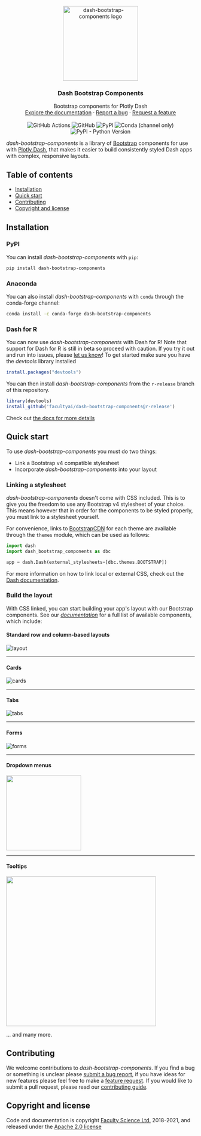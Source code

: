 <p align="center">
  <a href="https://dash-bootstrap-components.opensource.faculty.ai/">
    <img src="https://cdn.opensource.faculty.ai/dbc/assets/logo.svg" alt="dash-bootstrap-components logo" width="200" height="200">
  </a>
</p>

<h3 align="center">Dash Bootstrap Components</h3>

<p align="center">
  Bootstrap components for Plotly Dash
  <br>
  <a href="https://dash-bootstrap-components.opensource.faculty.ai/">Explore the documentation</a>
  ·
  <a href="https://github.com/facultyai/dash-bootstrap-components/issues/new?template=bug.md">Report a bug</a>
  ·
  <a href="https://github.com/facultyai/dash-bootstrap-components/issues/new?template=feature.md">Request a feature</a>
  <br>
  <br>
  <img alt="GitHub Actions" src="https://github.com/facultyai/dash-bootstrap-components/workflows/Tests/badge.svg?branch=master">
  <img alt="GitHub" src="https://img.shields.io/github/license/facultyai/dash-bootstrap-components">
  <img alt="PyPI" src="https://img.shields.io/pypi/v/dash-bootstrap-components">
  <img alt="Conda (channel only)" src="https://img.shields.io/conda/vn/conda-forge/dash-bootstrap-components">
  <img alt="PyPI - Python Version" src="https://img.shields.io/pypi/pyversions/dash-bootstrap-components">
</p>

_dash-bootstrap-components_ is a library of [Bootstrap][bootstrap-homepage]
components for use with [Plotly Dash][dash-homepage], that makes it easier to
build consistently styled Dash apps with complex, responsive layouts.

## Table of contents

- [Installation](#installation)
- [Quick start](#quick-start)
- [Contributing](#contributing)
- [Copyright and license](#copyright-and-license)

## Installation

### PyPI

You can install _dash-bootstrap-components_ with `pip`:

```sh
pip install dash-bootstrap-components
```

### Anaconda

You can also install _dash-bootstrap-components_ with `conda` through the
conda-forge channel:

```sh
conda install -c conda-forge dash-bootstrap-components
```

### Dash for R

You can now use _dash-bootstrap-components_ with Dash for R! Note that support for Dash for R is still in beta so proceed with caution. If you try it out and run into issues, please [let us know](https://github.com/facultyai/dash-bootstrap-components/issues/new?template=bug.md)! To get started make sure you have the _devtools_ library installed

```r
install.packages("devtools")
```

You can then install _dash-bootstrap-components_ from the `r-release` branch of this repository.

```r
library(devtools)
install_github('facultyai/dash-bootstrap-components@r-release')
```

Check out [the docs for more details](https://dash-bootstrap-components.opensource.faculty.ai/docs/dashr)

## Quick start

To use _dash-bootstrap-components_ you must do two things:

- Link a Bootstrap v4 compatible stylesheet
- Incorporate _dash-bootstrap-components_ into your layout

### Linking a stylesheet

_dash-bootstrap-components_ doesn't come with CSS included. This is to give you
the freedom to use any Bootstrap v4 stylesheet of your choice. This means however
that in order for the components to be styled properly, you must link to a
stylesheet yourself.

For convenience, links to [BootstrapCDN][bootstrapcdn] for each theme are
available through the `themes` module, which can be used as follows:

```python
import dash
import dash_bootstrap_components as dbc

app = dash.Dash(external_stylesheets=[dbc.themes.BOOTSTRAP])
```

For more information on how to link local or external CSS, check out the
[Dash documentation][dash-docs-external].

### Build the layout

With CSS linked, you can start building your app's layout with our Bootstrap
components. See our [_documentation_][docs-components] for a full list of
available components, which include:

#### Standard row and column-based layouts

![layout](./readme-images/layout.png)

---

#### Cards

![cards](./readme-images/cards.png)

---

#### Tabs

![tabs](./readme-images/tabs.png)

---

#### Forms

![forms](./readme-images/forms.png)

---

#### Dropdown menus

<img src="./readme-images/dropdown.png" width="200"/>

---

#### Tooltips

<img src="./readme-images/tooltips.png" width="400"/>

... and many more.

## Contributing

We welcome contributions to _dash-bootstrap-components_. If you find a bug or
something is unclear please [submit a bug report][bug-report], if you have ideas
for new features please feel free to make a [feature request][feature-request].
If you would like to submit a pull request, please read our
[contributing guide][contribution-guide].

## Copyright and license

Code and documentation is copyright [Faculty Science Ltd.][faculty]
2018-2021, and released under the [Apache 2.0 license](./LICENSE.txt)

[dash-homepage]: https://dash.plot.ly/
[dash-docs-external]: https:/dash.plot.ly/external-resources
[bootstrap-homepage]: https://getbootstrap.com/
[dbc-repo]: https://github.com/facultyai/dash-bootstrap-components
[reactstrap-homepage]: https://reactstrap.github.io/
[docs-homepage]: https://dash-bootstrap-components.opensource.faculty.ai
[docs-components]: https://dash-bootstrap-components.opensource.faculty.ai/l/components
[bootstrapcdn]: https://www.bootstrapcdn.com/
[faculty]: https://faculty.ai
[bug-report]: https://github.com/facultyai/dash-bootstrap-components/issues/new?template=bug.md
[feature-request]: https://github.com/facultyai/dash-bootstrap-components/issues/new?template=feature.md
[contribution-guide]: https://github.com/facultyai/dash-bootstrap-components/blob/master/.github/CONTRIBUTING.md
